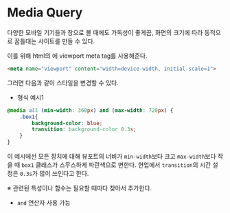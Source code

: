 # Media Query

다양한 모바일 기기들과 창으로 볼 때에도 가독성이 좋게끔, 화면의 크기에 따라 동적으로 꿈틀대는 사이트를 만들 수 있다.

이를 위해 html의 <head>에 viewport meta tag를 사용해준다.
```html
<meta name="viewport" content="width=device-width, initial-scale=1">
```

그러면 다음과 같이 스타일을 변경할 수 있다.

- 형식 예시1

```css
@media all (min-width: 360px) and (max-width: 720px) {
    .box1{
        background-color: blue;
        transition: background-color 0.3s;   
    }
}
```

이 예시에선 모든 장치에 대해 뷰포트의 너비가 `min-width`보다 크고 `max-width`보다 작을 때 `box1` 클래스가 스무스하게 파란색으로 변한다. 현업에서 `transition`의 시간 설정은 `0.3s`가 많이 쓰인다고 한다.

※ 관련된 특성이나 함수는 필요할 때마다 찾아서 추가한다.

- `and` 연산자 사용 가능
